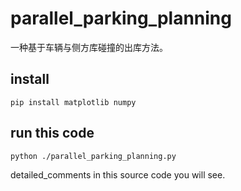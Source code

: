 # parallel_parking_planning
一种基于车辆与侧方库碰撞的出库方法。
## install
```shell
pip install matplotlib numpy
```
## run this code
```shell
python ./parallel_parking_planning.py
```
detailed_comments in this source code you will see.
